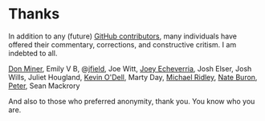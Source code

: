 <!-- title: Thanks -->
<!-- categories: pages -->
<!-- tags: contributors -->
<!-- published: 2015-08-09T19:30:00-05:00 -->
<!-- updated: 2015-09-22T16:30:00-05:00 -->
<!-- summary: A quick thank-you to those who have contributed to this silly little blog. -->

# Thanks

In addition to any (future) [GitHub contributors](https://github.com/technmsg/blog/graphs/contributors), many individuals have offered their commentary, corrections, and constructive critism. I am indebted to all.

[Don Miner](https://www.linkedin.com/in/donaldminer),
Emily V B,
@[jfield](https://twitter.com/jfield),
Joe Witt,
[Joey Echeverria](https://twitter.com/fwiffo),
Josh Elser,
Josh Wills,
Juliet Hougland,
[Kevin O'Dell](https://twitter.com/kevinrodell),
Marty Day,
[Michael Ridley](http://www.michaelridley.info),
[Nate Buron](https://twitter.com/mathrock),
[Peter](https://twitter.com/xoder),
Sean Mackrory

And also to those who preferred anonymity, thank you. You know who you are.
